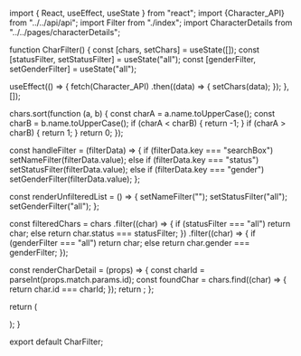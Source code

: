 import { React, useEffect, useState } from "react";
import {Character_API} from "../../api/api";
import Filter from "./index";
import CharacterDetails from "../../pages/characterDetails";

function CharFilter() {
  const [chars, setChars] = useState([]);
  const [statusFilter, setStatusFilter] = useState("all");
  const [genderFilter, setGenderFilter] = useState("all");

  useEffect(() => {
    fetch(Character_API)
    .then((data) => {
      setChars(data);
    });
  }, []);

  chars.sort(function (a, b) {
    const charA = a.name.toUpperCase();
    const charB = b.name.toUpperCase();
    if (charA < charB) {
      return -1;
    }
    if (charA > charB) {
      return 1;
    }
    return 0;
  });

  const handleFilter = (filterData) => {
    if (filterData.key === "searchBox") setNameFilter(filterData.value);
    else if (filterData.key === "status") setStatusFilter(filterData.value);
    else if (filterData.key === "gender") setGenderFilter(filterData.value);
  };

  const renderUnfilteredList = () => {
    setNameFilter("");
    setStatusFilter("all");
    setGenderFilter("all");
  };

  const filteredChars = chars
    .filter((char) => {
      if (statusFilter === "all") return char;
      else return char.status === statusFilter;
    })
    .filter((char) => {
      if (genderFilter === "all") return char;
      else return char.gender === genderFilter;
    });

  const renderCharDetail = (props) => {
    const charId = parseInt(props.match.params.id);
    const foundChar = chars.find((char) => {
      return char.id === charId;
    });
    return <CharacterDetails char={foundChar} />;
  };

  return (
    <div className="App">
      <main>
            <Filter handleFilter={handleFilter} />
      </main>
    </div>
  );
}

export default CharFilter;

